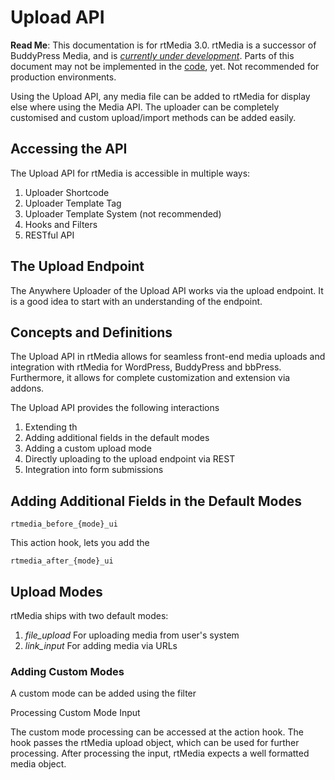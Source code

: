 # Upload API


**Read Me**: This documentation is for rtMedia 3.0. rtMedia is a successor of BuddyPress Media, and is [_currently under development_](https://rtcamp.com/news/getting-ready-for-rtmedia/). Parts of this document may not be implemented in the [code](https://github.com/rtCamp/buddypress-media/tree/rtmedia), yet. Not recommended for production environments.


Using the Upload API, any media file can be added to rtMedia for display else where using the Media API. The uploader can be completely customised and custom upload/import methods can be added easily.

## Accessing the API

The Upload API for rtMedia is accessible in multiple ways:

1. Uploader Shortcode
2. Uploader Template Tag
3. Uploader Template System (not recommended)
4. Hooks and Filters
5. RESTful API

## The Upload Endpoint

The Anywhere Uploader of the Upload API works via the upload endpoint. It is a good idea to start with an understanding of the endpoint.

## Concepts and Definitions

The Upload API in rtMedia allows for seamless front-end media uploads and integration with rtMedia for WordPress, BuddyPress and bbPress. Furthermore, it allows for complete customization and extension via addons.

The Upload API provides the following interactions
1. Extending th
2. Adding additional fields in the default modes
3. Adding a custom upload mode
4. Directly uploading to the upload endpoint via REST
5. Integration into form submissions

## Adding Additional Fields in the Default Modes

``` rtmedia_before_{mode}_ui ```

This action hook, lets you add the

``` rtmedia_after_{mode}_ui ```

## Upload Modes

rtMedia ships with two default modes:
1. _file_upload_ For uploading media from user's system
2. _link_input_ For adding media via URLs

### Adding Custom Modes

A custom mode can be added using the filter

Processing Custom Mode Input

The custom mode processing can be accessed at the action hook. The hook passes the rtMedia upload object, which can be used for further processing. After processing the input, rtMedia expects a well formatted media object.


